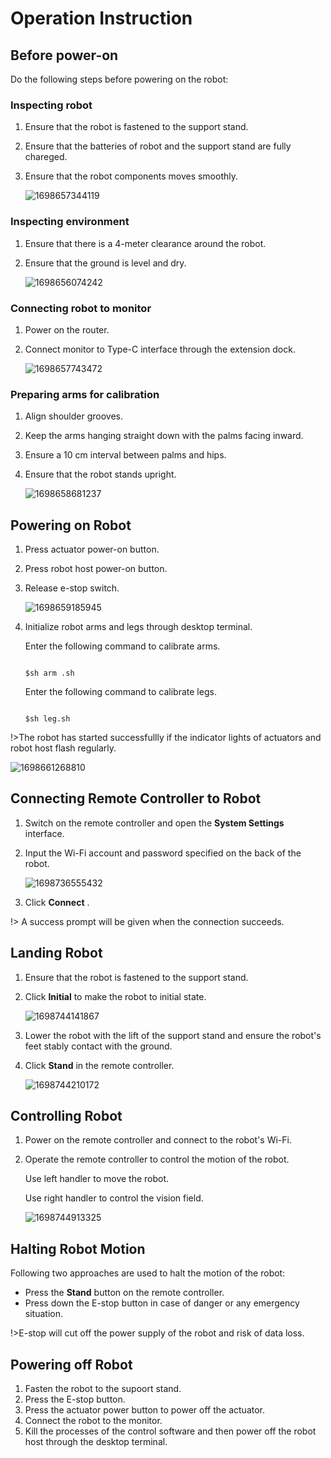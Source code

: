# Operation Instruction

## Before power-on

Do the following steps before powering on the robot:

### Inspecting robot

1. Ensure that the robot is fastened to the support stand.
2. Ensure that the batteries of robot and the support stand are fully chareged.
3. Ensure that the robot components moves smoothly.

   ![1698657344119](image/README/1698657344119.png ":size=80%")

### Inspecting environment

1. Ensure that there is a 4-meter clearance around the robot.
2. Ensure that the ground is level and dry.

   ![1698656074242](image/README/1698656074242.png ":size=80%")

### Connecting robot to monitor

1. Power on the router.
2. Connect monitor to Type-C interface through the extension dock.

   ![1698657743472](image/README/1698657743472.png ":size=80%")

### Preparing arms for calibration

1. Align shoulder grooves.
2. Keep the arms hanging straight down with the palms facing inward.
3. Ensure a 10 cm interval between palms and hips.
4. Ensure that the robot stands upright.

   ![1698658681237](image/README/1698658681237.png ":size=80%")

## Powering on Robot

1. Press actuator power-on button.
2. Press robot host power-on button.
3. Release e-stop switch.

   ![1698659185945](image/README/1698659185945.png ":size=80%")
4. Initialize robot arms and legs through desktop terminal.

   Enter the following command to calibrate arms.

   ```

   $sh arm .sh

   ```

   Enter the following command to calibrate legs.

   ```

   $sh leg.sh

   ```

!>The robot has started successfullly if the indicator lights of actuators and robot host flash regularly.

   ![1698661268810](image/README/1698661268810.png ":size=60%")

## Connecting Remote Controller to Robot

1. Switch on the remote controller and open the **System Settings** interface.
2. Input the Wi-Fi account and password specified on the back of the robot.

   ![1698736555432](image/README/1698736555432.png ":size=80%")
3. Click **Connect** .

!> A success prompt will be given when the connection succeeds.

## Landing Robot

1. Ensure that the robot is fastened to the support stand.
2. Click **Initial** to make the robot to initial state.

   ![1698744141867](image/README/1698744141867.png ":size=80%")
3. Lower the robot with the lift of the support stand and ensure the robot's feet stably contact with the ground.
4. Click **Stand** in the remote controller.

   ![1698744210172](image/README/1698744210172.png ":size=80%")

## Controlling Robot

1. Power on the remote controller and connect to the robot's Wi-Fi.
2. Operate the remote controller to control the motion of the robot.

   Use left handler to move the robot.

   Use right handler to control the vision field.

   ![1698744913325](image/README/1698744913325.png ":size=80%")

## Halting Robot Motion

Following two approaches are used to halt the motion of the robot:

* Press the **Stand** button on the remote controller.
* Press down the E-stop button in case of danger or any emergency situation.

 !>E-stop will cut off the power supply of the robot and risk of data loss.

## Powering off Robot

1. Fasten the robot to the supoort stand.
2. Press the E-stop button.
3. Press the actuator power button to power off the actuator.
4. Connect the robot to the monitor.
5. Kill the processes of the control software and then power off the robot host through the desktop terminal.
